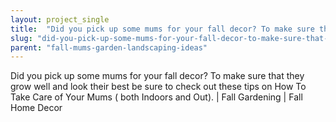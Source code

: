```yaml
---
layout: project_single
title:  "Did you pick up some mums for your fall decor? To make sure that they grow well and look their best be sure to check out these tips on How To Take Care of Your Mums ( both Indoors and Out). | Fall Gardening | Fall Home Decor"
slug: "did-you-pick-up-some-mums-for-your-fall-decor-to-make-sure-that-they"
parent: "fall-mums-garden-landscaping-ideas"
---
```

Did you pick up some mums for your fall decor? To make sure that they grow well and look their best be sure to check out these tips on How To Take Care of Your Mums ( both Indoors and Out). | Fall Gardening | Fall Home Decor